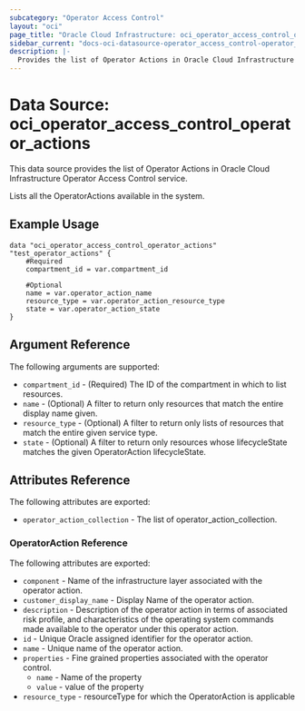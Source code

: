 ```yaml
---
subcategory: "Operator Access Control"
layout: "oci"
page_title: "Oracle Cloud Infrastructure: oci_operator_access_control_operator_actions"
sidebar_current: "docs-oci-datasource-operator_access_control-operator_actions"
description: |-
  Provides the list of Operator Actions in Oracle Cloud Infrastructure Operator Access Control service
---
```


# Data Source: oci_operator_access_control_operator_actions
This data source provides the list of Operator Actions in Oracle Cloud Infrastructure Operator Access Control service.

Lists all the OperatorActions available in the system.


## Example Usage

```hcl
data "oci_operator_access_control_operator_actions" "test_operator_actions" {
	#Required
	compartment_id = var.compartment_id

	#Optional
	name = var.operator_action_name
	resource_type = var.operator_action_resource_type
	state = var.operator_action_state
}
```

## Argument Reference

The following arguments are supported:

* `compartment_id` - (Required) The ID of the compartment in which to list resources.
* `name` - (Optional) A filter to return only resources that match the entire display name given.
* `resource_type` - (Optional) A filter to return only lists of resources that match the entire given service type.
* `state` - (Optional) A filter to return only resources whose lifecycleState matches the given OperatorAction lifecycleState.


## Attributes Reference

The following attributes are exported:

* `operator_action_collection` - The list of operator_action_collection.

### OperatorAction Reference

The following attributes are exported:

* `component` - Name of the infrastructure layer associated with the operator action.
* `customer_display_name` - Display Name of the operator action.
* `description` - Description of the operator action in terms of associated risk profile, and characteristics of the operating system commands made available to the operator under this operator action. 
* `id` - Unique Oracle assigned identifier for the operator action.
* `name` - Unique name of the operator action.
* `properties` - Fine grained properties associated with the operator control.
	* `name` - Name of the property
	* `value` - value of the property
* `resource_type` - resourceType for which the OperatorAction is applicable

